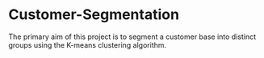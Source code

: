# Customer-Segmentation
The primary aim of this project is to segment a customer base into distinct groups using the K-means clustering algorithm.
